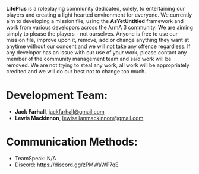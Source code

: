 <b>LifePlus</b> is a roleplaying community dedicated, solely, to entertaining our players and creating a light hearted environment for everyone. We currently aim to developing a mission file, using the <b>AsYetUntitled</b> framework and work from various developors across the ArmA 3 community. We are aiming simply to please the players - not ourselves. Anyone is free to use our mission file, improve upon it, remove, add or change anything they want at anytime without our concent and we will not take any offence regardless. If any developor has an issue with our use of your work, please contact any member of the community management team and said work will be removed. We are not trying to steal any work, all work will be appropriately credited and we will do our best not to change too much.

# Development Team:
  - <b>Jack Farhall</b>, jackfarhall@gmail.com
  - <b>Lewis Mackinnon</b>, lewisallanmackinnon@gmail.com

# Communication Methods:
  - TeamSpeak: N/A
  - Discord: https://discord.gg/zPMWaWP7qE
